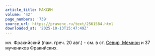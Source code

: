 ```yaml
---
article_title: МАКСИМ
volume: '42'
page_numbers: '739'
source_url: https://pravenc.ru/text/2561584.html
downloaded_at: '2025-10-13T15:47:49Z'
---
```


мч. Фракийский (пам. греч. 20 авг.) - см. в ст. [Севир, Мемнон](<https://pravenc.ru/text/Севир  Мемнон.html>) и 37 мучеников Фракийских.
